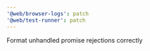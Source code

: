 ```yaml
---
'@web/browser-logs': patch
'@web/test-runner': patch
---
```


Format unhandled promise rejections correctly
